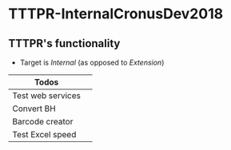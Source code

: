 # TTTPR-InternalCronusDev2018
## TTTPR's functionality

- Target is *Internal* (as opposed to *Extension*)

| Todos |     |
| ----- | --- |
| Test web services |  |
| Convert BH |  |
| Barcode creator |
| Test Excel speed |
